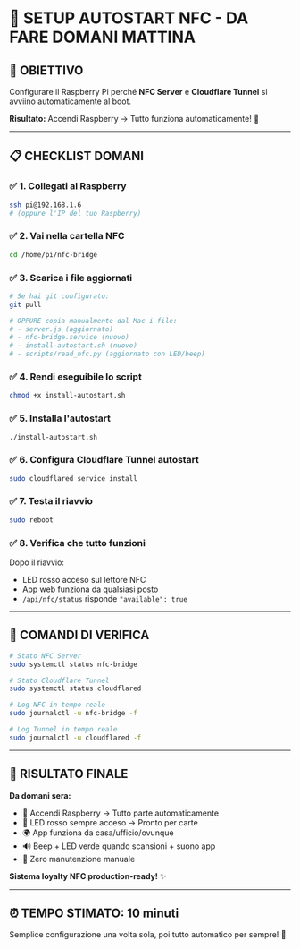 # 🌅 SETUP AUTOSTART NFC - DA FARE DOMANI MATTINA

## 🎯 OBIETTIVO
Configurare il Raspberry Pi perché **NFC Server** e **Cloudflare Tunnel** si avviino automaticamente al boot.

**Risultato:** Accendi Raspberry → Tutto funziona automaticamente! 🚀

---

## 📋 CHECKLIST DOMANI

### ✅ **1. Collegati al Raspberry**
```bash
ssh pi@192.168.1.6
# (oppure l'IP del tuo Raspberry)
```

### ✅ **2. Vai nella cartella NFC**
```bash
cd /home/pi/nfc-bridge
```

### ✅ **3. Scarica i file aggiornati**
```bash
# Se hai git configurato:
git pull

# OPPURE copia manualmente dal Mac i file:
# - server.js (aggiornato)
# - nfc-bridge.service (nuovo)
# - install-autostart.sh (nuovo)
# - scripts/read_nfc.py (aggiornato con LED/beep)
```

### ✅ **4. Rendi eseguibile lo script**
```bash
chmod +x install-autostart.sh
```

### ✅ **5. Installa l'autostart**
```bash
./install-autostart.sh
```

### ✅ **6. Configura Cloudflare Tunnel autostart**
```bash
sudo cloudflared service install
```

### ✅ **7. Testa il riavvio**
```bash
sudo reboot
```

### ✅ **8. Verifica che tutto funzioni**
Dopo il riavvio:
- LED rosso acceso sul lettore NFC
- App web funziona da qualsiasi posto
- `/api/nfc/status` risponde `"available": true`

---

## 🔧 **COMANDI DI VERIFICA**

```bash
# Stato NFC Server
sudo systemctl status nfc-bridge

# Stato Cloudflare Tunnel  
sudo systemctl status cloudflared

# Log NFC in tempo reale
sudo journalctl -u nfc-bridge -f

# Log Tunnel in tempo reale
sudo journalctl -u cloudflared -f
```

---

## 🎉 **RISULTATO FINALE**

**Da domani sera:**
- 🔌 Accendi Raspberry → Tutto parte automaticamente
- 🔴 LED rosso sempre acceso → Pronto per carte
- 🌍 App funziona da casa/ufficio/ovunque
- 🔊 Beep + LED verde quando scansioni + suono app
- 🚀 Zero manutenzione manuale

**Sistema loyalty NFC production-ready!** ✨

---

## ⏰ **TEMPO STIMATO: 10 minuti**

Semplice configurazione una volta sola, poi tutto automatico per sempre! 💪